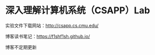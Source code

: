 # 深入理解计算机系统（CSAPP）Lab

实验文件下载网站：http://csapp.cs.cmu.edu/

博客读书笔记：https://f1shf1sh.github.io/

博客不定期更新
